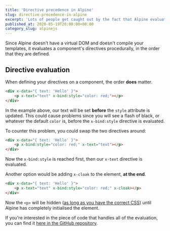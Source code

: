 ```yaml
---
title: 'Directive precedence in Alpine'
slug: directive-precedence-in-alpine
excerpt: 'Lots of people get caught out by the fact that Alpine evaluates each directive in a particular order. Let''s look at the order it uses,'
published_at: 2020-05-19T20:00:00+00:00
category_slug: alpinejs
---
```

Since Alpine doesn't have a virtual DOM and doesn't compile your templates, it evaluates a component's directives procedurally, in the order that they are defined.

## Directive evaluation

When defining your directives on a component, the order **does** matter.

```html
<div x-data="{ text: 'Hello' }">
    <p x-text="text" x-bind:style="color: red;"></p>
</div>
```

In the example above, our text will be set **before** the `style` attribute is updated. This could cause problems since you will see a flash of black, or whatever the default `color` is, before the `x-bind:style` directive is evaluated.

To counter this problem, you could swap the two directives around:

```html
<div x-data="{ text: 'Hello' }">
    <p x-bind:style="color: red;" x-text="text"></p>
</div>
```

Now the `x-bind:style` is reached first, then our `x-text` directive is evaluated.

Another option would be adding `x-cloak` to the element, **at the end**.

```html
<div x-data="{ text: 'Hello' }">
    <p x-text="text" x-bind:style="color: red;" x-cloak></p>
</div>
```

Now the `<p>` will be hidden ([as long as you have the correct CSS](https://ryangjchandler.co.uk/articles/hiding-elements-until-alpine-is-ready-with-x-cloak)) until Alpine has completely initialised the element.

If you're interested in the piece of code that handles all of the evaluation, you can find it [here in the GitHub repository](https://github.com/alpinejs/alpine/blob/67493c138e9e9282dd85839f5c410791981a798f/src/component.js#L250).